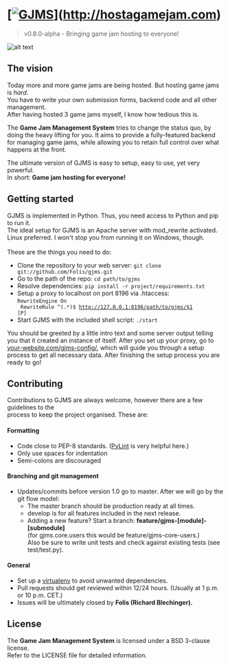 # [[![GJMS](http://hostagamejam.com/media/gjms-logo.png)](http://hostagamejam.com)](http://hostagamejam.com)
> v0.8.0-alpha - Bringing game jam hosting to everyone!

![alt text](https://api.travis-ci.org/Folis/gjms.png "TravisCI build status")

## The vision

Today more and more game jams are being hosted. But hosting game jams is *hard*.<br>
You have to write your own submission forms, backend code and all other management.<br>
After having hosted 3 game jams myself, I know how tedious this is.

The **Game Jam Management System** tries to change the status quo, by doing the heavy lifting for you.
It aims to provide a fully-featured backend for managing game jams, while allowing you to retain full control over what happens at the front.

The ultimate version of GJMS is easy to setup, easy to use, yet very powerful.<br>
In short: **Game jam hosting for everyone!**


## Getting started

GJMS is implemented in Python. Thus, you need access to Python and pip to run it.<br>
The ideal setup for GJMS is an Apache server with mod_rewrite activated.<br>
Linux preferred. I won't stop you from running it on Windows, though.<br>
<br>
These are the things you need to do:

* Clone the repository to your web server: `git clone git://github.com/Folis/gjms.git`
* Go to the path of the repo: `cd path/to/gjms`
* Resolve dependencies: `pip install -r project/requirements.txt`
* Setup a proxy to localhost on port 8196 via .htaccess:<br>
<code>RewriteEngine On<br>
RewriteRule ^(.*)$ http://127.0.0.1:8196/path/to/gjms/$1 [P]</code><br>
* Start GJMS with the included shell script: `./start`

You should be greeted by a little intro text and some server output telling you that it created an instance of itself.
After you set up your proxy, go to [your-website.com/gjms-config/](#), which will guide you through a setup process to get all necessary data. After finishing the setup process you are ready to go!

## Contributing

Contributions to GJMS are always welcome, however there are a few guidelines to the<br>process to keep the project organised. These are:

#### Formatting
* Code close to PEP-8 standards. ([PyLint](http://www.pylint.org/) is very helpful here.)
* Only use spaces for indentation
* Semi-colons are discouraged

#### Branching and git management
* Updates/commits before version 1.0 go to master. After we will go by the git flow model:
    - The master branch should be production ready at all times.
    - develop is for all features included in the next release.
    - Adding a new feature? Start a branch: **feature/gjms-[module]-[submodule]**<br>(for gjms.core.users this would be feature/gjms-core-users.)<br>
Also be sure to write unit tests and check against existing tests (see test/test.py).

#### General
* Set up a [virtualenv](https://pypi.python.org/pypi/virtualenv) to avoid unwanted dependencies.
* Pull requests should get reviewed within 12/24 hours. (Usually at 1 p.m. or 10 p.m. CET.)
* Issues will be ultimately closed by **Folis (Richard Blechinger).**

## License
The **Game Jam Management System** is licensed under a BSD 3-clause license.<br>
Refer to the LICENSE file for detailed information.

